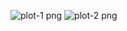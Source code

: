 
![plot-1 png](https://github.com/user-attachments/assets/650c255b-3fdb-43eb-b94d-72942f7200f1)
![plot-2 png](https://github.com/user-attachments/assets/338ec063-0721-42fb-b405-262fd664d766)
